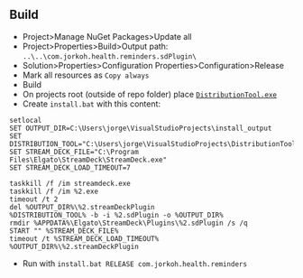 ## Build

- Project>Manage NuGet Packages>Update all
- Project>Properties>Build>Output path: `..\..\com.jorkoh.health.reminders.sdPlugin\`
- Solution>Properties>Configuration Properties>Configuration>Release
- Mark all resources as `Copy always`
- Build
- On projects root (outside of repo folder) place [`DistributionTool.exe`](https://developer.elgato.com/documentation/stream-deck/sdk/packaging/)
- Create `install.bat` with this content:

```
setlocal
SET OUTPUT_DIR=C:\Users\jorge\VisualStudioProjects\install_output
SET DISTRIBUTION_TOOL="C:\Users\jorge\VisualStudioProjects\DistributionTool.exe"
SET STREAM_DECK_FILE="C:\Program Files\Elgato\StreamDeck\StreamDeck.exe"
SET STREAM_DECK_LOAD_TIMEOUT=7

taskkill /f /im streamdeck.exe
taskkill /f /im %2.exe
timeout /t 2
del %OUTPUT_DIR%\%2.streamDeckPlugin
%DISTRIBUTION_TOOL% -b -i %2.sdPlugin -o %OUTPUT_DIR%
rmdir %APPDATA%\Elgato\StreamDeck\Plugins\%2.sdPlugin /s /q
START "" %STREAM_DECK_FILE%
timeout /t %STREAM_DECK_LOAD_TIMEOUT%
%OUTPUT_DIR%\%2.streamDeckPlugin
```

- Run with `install.bat RELEASE com.jorkoh.health.reminders`